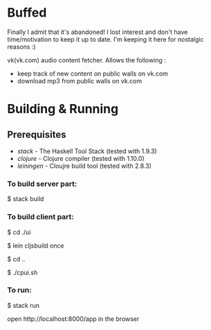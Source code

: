 # Buffed

Finally I admit that it's abandoned! 
I lost interest and don't have time/motivation to keep it up to date.
I'm keeping it here for nostalgic reasons :)

vk(vk.com) audio content fetcher. Allows the following :

- keep track of new content on public walls on vk.com 
- download mp3 from public walls on vk.com

# Building & Running

## Prerequisites 

 - *stack* - The Haskell Tool Stack (tested with 1.9.3)
 - *clojure* - Clojure compiler (tested with 1.10.0)
 - *leiningen* - Cloujre build tool (tested with 2.8.3)

### To build server part:

  $ stack build
  
### To build client part:

  $ cd ./ui 
  
  $ lein cljsbuild once
  
  $ cd ..
  
  $ ./cpui.sh

### To run:
  
  $ stack run
  
  open http://localhost:8000/app in the browser
  

